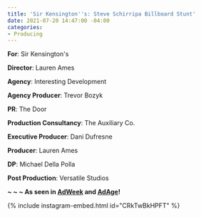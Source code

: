 ```yaml
---
title: 'Sir Kensington''s: Steve Schirripa Billboard Stunt'
date: 2021-07-20 14:47:00 -04:00
categories:
- Producing
---
```


**For**: Sir Kensington's

**Director**: Lauren Ames

**Agency**: Interesting Development

**Agency Producer**: Trevor Bozyk

**PR**: The Door

**Production Consultancy**: The Auxiliary Co.

**Executive Producer**: Dani Dufresne

**Producer**: Lauren Ames

**DP**: Michael Della Polla

**Post Production**: Versatile Studios

**~ ~ ~ As seen in [AdWeek](https://www.adweek.com/creativity/sir-kensingtons-created-a-campaign-so-tempting-the-city-wouldnt-stop-eating-it/) and [AdAge](https://adage.com/article/marketing-news-strategy/canceled-chrissy-teigen-sir-ken[…]34%3A285215427%3A24%3Asuccess%3AB15A609B6F1D1CE899AF0AF957E17BA3)!**


{% include instagram-embed.html id="CRkTwBkHPFT" %}